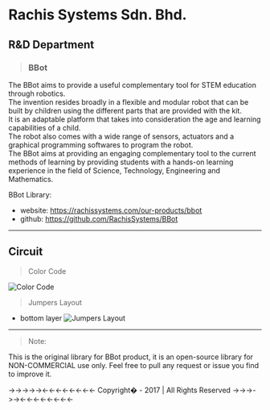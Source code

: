 # Rachis Systems Sdn. Bhd.


## R&D Department

> ### BBot

The BBot aims to provide a useful complementary tool for STEM education through robotics. <br>
The invention resides broadly in a flexible and modular robot that can be built by children
using the different parts that are provided with the kit. <br> It is an adaptable platform that
takes into consideration the age and learning capabilities of a child. <br> The robot also comes
with a wide range of sensors, actuators and a graphical programming softwares to program the robot. <br>
The BBot aims at providing an engaging complementary tool to the current methods of
learning by providing students with a hands-on learning experience in the field of
Science, Technology, Engineering and Mathematics.

BBot Library:
* website: https://rachissystems.com/our-products/bbot
* github: https://github.com/RachisSystems/BBot

---

## Circuit

> Color Code

![Color Code](https://bitbucket.org/Arduiner/bbot-arduino/src/bc70432bc6e663b42b09070419d34ef8b5b16d46/docs/Circuit/jumpersLayout/bottomLayer.png?at=master)

> Jumpers Layout

- bottom layer
![Jumpers Layout](https://bitbucket.org/Arduiner/bbot-arduino/src/33e6547312ea/docs/Circuit/jumpersLayout/bottomLayer.png?at=master&fileviewer=file-view-default)

---

> Note:

This is the original library for BBot product, it is an open-source library for NON-COMMERCIAL use only.
Feel free to pull any request or issue you find to improve it.

  ->->->->-><-<-<-<-<-<-<-<- Copyright� - 2017 | All Rights Reserved ->->->->-><-<-<-<-<-<-<-<-